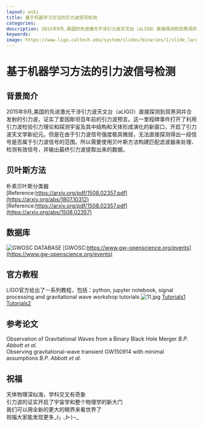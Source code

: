 ```yaml
---
layout: wiki
title: 基于机器学习方法的引力波信号检测
categories: 
description: 2015年9月,美国的先进激光干涉引力波天文台（aLIGO）直接探测到双黑洞并合发射的引力波，证实了爱因斯坦百年前的引力波预言。这一里程碑事件打开了利用引力波检验引力理论和探测宇宙及其中结构和天体形成演化的新窗口，开启了引力波天文学新纪元。但是在由于引力波信号强度极其微弱，无法直接探测得出一段信号是否属于引力波信号的范围。所以需要使用贝叶斯方法构建匹配滤波器来处理、检测有效信号，并输出最终引力波提取出来的数据。
keywords: 
image: https://www.ligo.caltech.edu/system/slides/binaries/1/slide_large_image/DetectionSlide.jpg?1456255417
---
```

# 基于机器学习方法的引力波信号检测
## 背景简介
 2015年9月,美国的先进激光干涉引力波天文台（aLIGO）直接探测到双黑洞并合发射的引力波，证实了爱因斯坦百年前的引力波预言。这一里程碑事件打开了利用引力波检验引力理论和探测宇宙及其中结构和天体形成演化的新窗口，开启了引力波天文学新纪元。但是在由于引力波信号强度极其微弱，无法直接探测得出一段信号是否属于引力波信号的范围。所以需要使用贝叶斯方法构建匹配滤波器来处理、检测有效信号，并输出最终引力波提取出来的数据。

## 贝叶斯方法
朴素贝叶斯分类器  
[Reference:https://arxiv.org/pdf/1508.02357.pdf](https://arxiv.org/abs/1807.10312)  
[Reference:https://arxiv.org/pdf/1508.02357.pdf](https://arxiv.org/abs/1508.02357)

## 数据库
![GWOSC DATABASE](https://i.loli.net/2018/11/28/5bfe0ff1548b8.jpg)
[GWOSC:https://www.gw-openscience.org/events](https://www.gw-openscience.org/events)

## 官方教程
LIGO官方给出了一系列教程，包括：python, jupyter notebook, signal processing and gravitational wave workshop tutorials
![11.jpg](https://i.loli.net/2018/11/28/5bfe12902fc31.jpg)
[Tutorials1](https://www.gw-openscience.org/tutorials/)  
[Tutorials2](https://www.gw-openscience.org/static/workshop1/course.html)

## 参考论文
Observation of Gravitational Waves from a Binary Black Hole Merger *B.P. Abbott et al.*    
Observing gravitational-wave transient GW150914 with minimal assumptions *B.P. Abbott et al.*  

## 祝福
天体物理深似海，学科交叉有奇象  
引力波的证实开启了宇宙学和整个物理学的新大门  
我们可以用全新的更大的眼界来看世界了  
祝福大家能发现更多_(┐ ◟ᐕ)¬_

